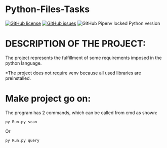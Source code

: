 # Python-Files-Tasks
[![GitHub license](https://img.shields.io/github/license/vladbstr/Smart-mirror-software-in-python?logo=MIT)](https://github.com/vladbstr/Smart-mirror-software-in-python/blob/main/LICENSE)
[![GitHub issues](https://img.shields.io/github/issues/vladbstr/Smart-mirror-software-in-python)](https://github.com/vladbstr/Smart-mirror-software-in-python/issues)
![GitHub Pipenv locked Python version](https://img.shields.io/github/pipenv/locked/python-version/metabolize/rq-dashboard-on-heroku)

# DESCRIPTION OF THE PROJECT:


  The project represents the fulfillment of some requirements imposed in the python language. 
  
  *The project does not require venv because all used libraries are preinstalled.
  
# Make project go on:
  The program has 2 commands, which can be called from cmd as shown: 
  
    py Run.py scan
  Or 
  
    py Run.py query
    
    
